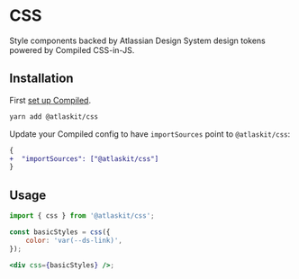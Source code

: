 # CSS

Style components backed by Atlassian Design System design tokens powered by Compiled CSS-in-JS.

## Installation

First [set up Compiled](https://compiledcssinjs.com/docs/installation).

```sh
yarn add @atlaskit/css
```

Update your Compiled config to have `importSources` point to `@atlaskit/css`:

```diff
{
+  "importSources": ["@atlaskit/css"]
}
```

## Usage

```jsx
import { css } from '@atlaskit/css';

const basicStyles = css({
	color: 'var(--ds-link)',
});

<div css={basicStyles} />;
```
